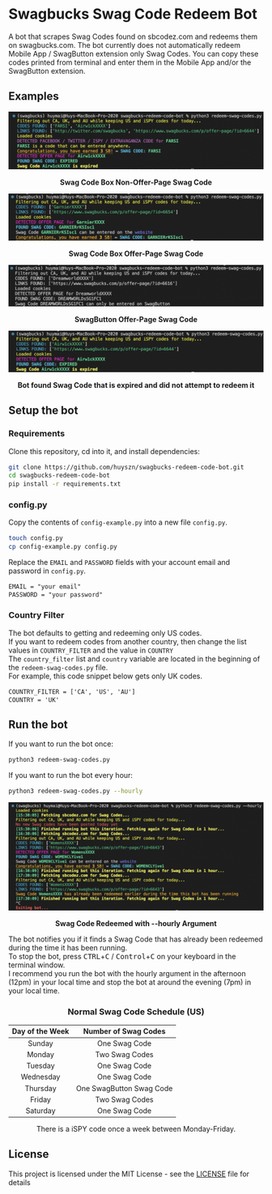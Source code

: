 # Swagbucks Swag Code Redeem Bot

A bot that scrapes Swag Codes found on sbcodez.com and redeems them on swagbucks.com. The bot currently does not automatically redeem Mobile App / SwagButton extension only Swag Codes. You can copy these codes printed from terminal and enter them in the Mobile App and/or the SwagButton extension.

## Examples

![Console output Non-Offer-Page Swag Code Box](images/Console%20-%20Non-Offer-Page%20Swag%20Code%20Box.png)
<p align="center">
  <b>Swag Code Box Non-Offer-Page Swag Code</b>
</p>

![Console output Offer-Page Swag Code Box](images/Console%20-%20Offer-Page%20Swag%20Code%20Box.png)
<p align="center">
  <b>Swag Code Box Offer-Page Swag Code</b>
</p>

![Console output SwagButton](images/Console%20-%20SwagButton.png)

<p align="center">
  <b>SwagButton Offer-Page Swag Code</b>
</p>

![Console output Expired Swag Code](images/Console%20-%20Expired%20Swag%20Code.png)

<p align="center">
  <b>Bot found Swag Code that is expired and did not attempt to redeem it</b>
</p>

## Setup the bot

### Requirements

Clone this repository, cd into it, and install dependencies:
```sh
git clone https://github.com/huyszn/swagbucks-redeem-code-bot.git
cd swagbucks-redeem-code-bot
pip install -r requirements.txt
```

### config.py

Copy the contents of `config-example.py` into a new file `config.py`.
```sh
touch config.py
cp config-example.py config.py
```

Replace the `EMAIL` and `PASSWORD` fields with your account email and password in `config.py`.

```
EMAIL = "your email"
PASSWORD = "your password"
```
### Country Filter
The bot defaults to getting and redeeming only US codes.\
If you want to redeem codes from another country, then change the list values in `COUNTRY_FILTER` and the value in `COUNTRY`\
The `country_filter` list and `country` variable are located in the beginning of the `redeem-swag-codes.py` file.\
For example, this code snippet below gets only UK codes.
```
COUNTRY_FILTER = ['CA', 'US', 'AU']
COUNTRY = 'UK'
```


## Run the bot

If you want to run the bot once:
```sh
python3 redeem-swag-codes.py
```

If you want to run the bot every hour:
```sh
python3 redeem-swag-codes.py --hourly
```

![Console output hourly argument](images/Console%20-%20Redeem%20Swag%20Code%20Hourly.png)

<p align="center">
  <b>Swag Code Redeemed with --hourly Argument</b>
</p>

The bot notifies you if it finds a Swag Code that has already been redeemed during the time it has been running.\
To stop the bot, press <kbd>CTRL</kbd>+<kbd>C</kbd> / <kbd>Control</kbd>+<kbd>C</kbd> on your keyboard in the terminal window.\
I recommend you run the bot with the hourly argument in the afternoon (12pm) in your local time and stop the bot at around the evening (7pm) in your local time.

<div align="center">

### **Normal Swag Code Schedule (US)**

| Day of the Week  | Number of Swag Codes |
| :---: | :---: |
| Sunday  | One Swag Code  |
| Monday  | Two Swag Codes  |
| Tuesday  | One Swag Code  |
| Wednesday  | One Swag Code  |
| Thursday  | One SwagButton Swag Code  |
| Friday  | Two Swag Codes  |
| Saturday  | One Swag Code  |

There is a iSPY code once a week between Monday-Friday.

</div>


## License

This project is licensed under the MIT License - see the [LICENSE](LICENSE) file for details
